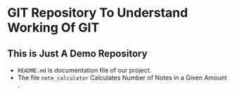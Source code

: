 # GIT Repository To Understand Working Of GIT
## This is Just A Demo Repository 

* `README.md` is documentation file of our project.
* The file `note_calculator` Calculates Number of Notes in a Given Amount .
